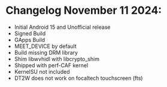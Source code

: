 # Changelog November 11 2024: 
- Initial Android 15 and Unofficial release
- Signed Build
- GApps Build
- MEET_DEVICE by default
- Build missing DRM library
- Shim libwvhidl with libcrypto_shim
- Shipped with perf-CAF kernel
- KernelSU not included
- DT2W does not work on focaltech touchscreen (fts)
